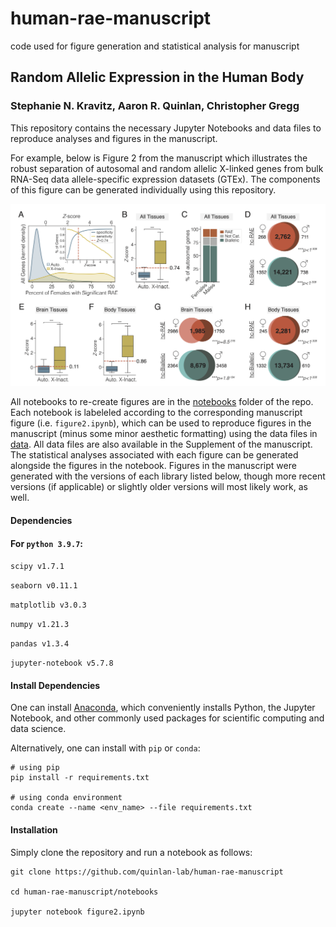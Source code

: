 # human-rae-manuscript
 code used for figure generation and statistical analysis for manuscript

## Random Allelic Expression in the Human Body

### Stephanie N. Kravitz, Aaron R. Quinlan, Christopher Gregg

This repository contains the necessary Jupyter Notebooks and data files to reproduce analyses and figures in the manuscript. 

For example, below is Figure 2 from the manuscript which illustrates the robust separation of autosomal and random allelic X-linked genes from bulk RNA-Seq data allele-specific expression datasets (GTEx). The components of this figure can be generated individually using this repository.

![alt text](img/Figure2.png)

All notebooks to re-create figures are in the [notebooks](https://github.com/quinlan-lab/human-rae-manuscript/tree/main/notebooks) folder of the repo. Each notebook is labeleled according to the corresponding manuscript figure (i.e. `figure2.ipynb`), which can be used to reproduce figures in the manuscript (minus some minor aesthetic formatting) using the data files in [data](https://github.com/quinlan-lab/human-rae-manuscript/tree/main/data). All data files are also available in the Supplement of the manuscript. The statistical analyses associated with each figure can be generated alongside the figures in the notebook. Figures in the manuscript were generated with the versions of each library listed below, though more recent versions (if applicable) or slightly older versions will most likely work, as well.

#### Dependencies

#### For `python 3.9.7`:

`scipy v1.7.1`

`seaborn v0.11.1`

`matplotlib v3.0.3`

`numpy v1.21.3`

`pandas v1.3.4`

`jupyter-notebook v5.7.8`

#### Install Dependencies

One can install [Anaconda](https://www.anaconda.com/download), which conveniently installs Python, the Jupyter Notebook, and other commonly used packages for scientific computing and data science.

Alternatively, one can install with `pip` or `conda`:

```
# using pip
pip install -r requirements.txt

# using conda environment
conda create --name <env_name> --file requirements.txt
```

#### Installation

Simply clone the repository and run a notebook as follows:

```
git clone https://github.com/quinlan-lab/human-rae-manuscript

cd human-rae-manuscript/notebooks

jupyter notebook figure2.ipynb

